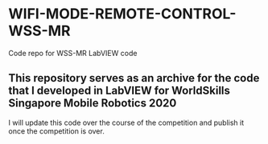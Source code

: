 # WIFI-MODE-REMOTE-CONTROL-WSS-MR
 Code repo for WSS-MR LabVIEW code
 
 ## This repository serves as an archive for the code that I developed in LabVIEW for WorldSkills Singapore Mobile Robotics 2020
I will update this code over the course of the competition and publish it once the competition is over. 